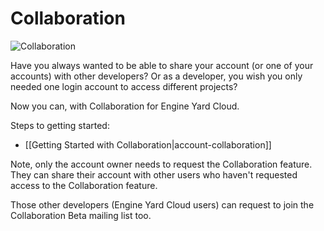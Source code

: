 # Collaboration

![Collaboration](images/collaboration.jpeg)

Have you always wanted to be able to share your account (or one of your accounts) with other developers? Or as a developer, you wish you only needed one login account to access different projects?

Now you can, with Collaboration for Engine Yard Cloud.

Steps to getting started:

  - [[Getting Started with Collaboration|account-collaboration]]

Note, only the account owner needs to request the Collaboration feature. They can share their account with other users who haven't requested access to the Collaboration feature.

Those other developers (Engine Yard Cloud users) can request to join the Collaboration Beta mailing list too.